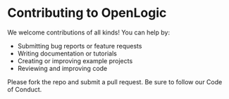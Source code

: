 # Contributing to OpenLogic

We welcome contributions of all kinds! You can help by:

- Submitting bug reports or feature requests
- Writing documentation or tutorials
- Creating or improving example projects
- Reviewing and improving code

Please fork the repo and submit a pull request. Be sure to follow our Code of Conduct.
